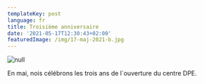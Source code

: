 ```yaml
---
templateKey: post
language: fr
title: Troisième anniversaire
date: '2021-05-17T12:30:43+02:00'
featuredImage: /img/17-maj-2021-b.jpg
---
```

![null](/img/17-maj-2021-b.jpg)

En mai, nois célébrons les trois ans de l´ouverture du centre DPE.
